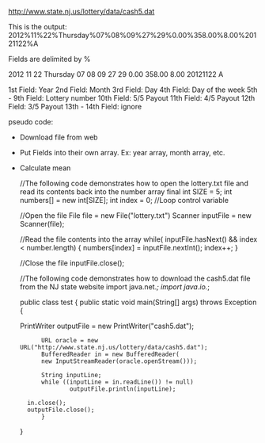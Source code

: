 http://www.state.nj.us/lottery/data/cash5.dat

This is the output:
2012%11%22%Thursday%07%08%09%27%29%0.00%358.00%8.00%20121122%A

Fields are delimited by %

2012 11 22 Thursday 07 08 09 27 29 0.00 358.00 8.00 20121122 A

1st Field: Year
2nd Field: Month
3rd Field: Day
4th Field: Day of the week
5th - 9th Field: Lottery number
10th Field: 5/5 Payout
11th Field: 4/5 Payout
12th Field: 3/5 Payout
13th - 14th Field: ignore

pseudo code:
* Download file from web
* Put Fields into their own array. Ex: year array, month array, etc.
* Calculate mean

	//The following code demonstrates how to open the lottery.txt file and read its contents back into the number array
	final int SIZE = 5;
	int numbers[] = new int[SIZE];
	int index = 0; //Loop control variable

	//Open the file
	File file = new File("lottery.txt")
	Scanner inputFile = new Scanner(file);

	//Read the file contents into the array
	while( inputFile.hasNext() && index < number.length)
	{
  		numbers[index] = inputFile.nextInt();
  		index++;
	}

	//Close the file
	inputFile.close();


	
	//The following code demonstrates how to download the cash5.dat file from the NJ state website
	import java.net.*;
	import java.io.*;

	public class test {
   	 public static void main(String[] args) throws Exception {

	PrintWriter outputFile = new PrintWriter("cash5.dat");


        	URL oracle = new URL("http://www.state.nj.us/lottery/data/cash5.dat");
        	BufferedReader in = new BufferedReader(
        	new InputStreamReader(oracle.openStream()));

        	String inputLine;
        	while ((inputLine = in.readLine()) != null)
            		outputFile.println(inputLine);
        	
		in.close();
		outputFile.close();
    		}
	}
